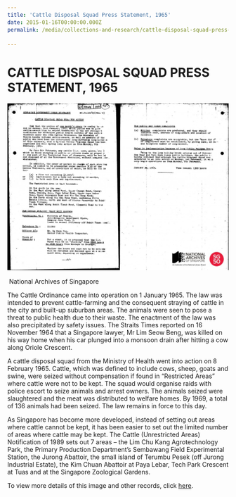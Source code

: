 ```yaml
---
title: 'Cattle Disposal Squad Press Statement, 1965'
date: 2015-01-16T00:00:00.000Z
permalink: /media/collections-and-research/cattle-disposal-squad-press-stmt/

---
```



<iframe id="pxcelframe" src="//t.sharethis.com/a/t_.htm?ver=0.345.16984&amp;cid=c010#rnd=1577951554338&amp;cid=c010&amp;dmn=www.nas.gov.sg&amp;tt=t.dhj&amp;dhjLcy=24&amp;lbl=pxcel&amp;flbl=pxcel&amp;ll=d&amp;ver=0.345.16984&amp;ell=d&amp;cck=__stid&amp;pn=%2Fblogs%2Farchivistpick%2Fcattle-disposal-squad-press-statement-1965%2F&amp;qs=na&amp;rdn=www.nas.gov.sg&amp;rpn=%2Fblogs%2Farchivistpick%2F2015%2F01%2F&amp;rqs=na&amp;cc=SG&amp;cont=AS&amp;ipaddr=" style="display: none;"></iframe>

# CATTLE DISPOSAL SQUAD PRESS STATEMENT, 1965

![National Archives of Singapore](../../../images/blogs/2015-01-16-l-1024x769.jpg)

​																National Archives of Singapore

The Cattle Ordinance came into operation on 1 January 1965. The law was intended to prevent cattle-farming and the consequent straying of cattle in the city and built-up suburban areas. The animals were seen to pose a threat to public health due to their waste.  The enactment of the law was also precipitated by safety issues.  The Straits Times reported on 16 November 1964 that a Singapore lawyer, Mr Lim Seow Beng, was killed on his way home when his car plunged into a monsoon drain after hitting a cow along Oriole Crescent.

A cattle disposal squad from the Ministry of Health went into action on 8 February 1965. Cattle, which was defined to include cows, sheep, goats and swine, were seized without compensation if found in “Restricted Areas” where cattle were not to be kept. The squad would organise raids with police escort to seize animals and arrest owners. The animals seized were slaughtered and the meat was distributed to welfare homes. By 1969, a total of 136 animals had been seized. The law remains in force to this day.

As Singapore has become more developed, instead of setting out areas where cattle cannot be kept, it has been easier to set out the limited number of areas where cattle may be kept. The Cattle (Unrestricted Areas) Notification of 1989 sets out 7 areas – the Lim Chu Kang Agrotechnology Park, the Primary Production Department’s Sembawang Field Experimental Station, the Jurong Abattoir, the small island of Terumbu Pesek (off Jurong Industrial Estate), the Kim Chuan Abattoir at Paya Lebar, Tech Park Crescent at Tuas and at the Singapore Zoological Gardens.

To view more details of this image and other records, click [here](http://www.nas.gov.sg/archivesonline/speeches/record-details/7c621190-115d-11e3-83d5-0050568939ad).